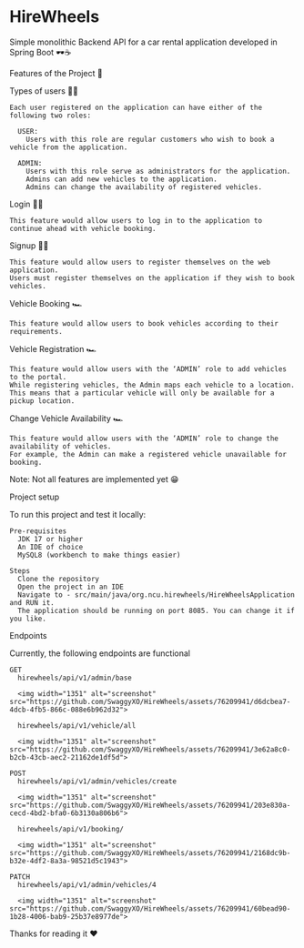 # HireWheels

Simple monolithic Backend API for a car rental application developed in Spring Boot 🕶️☕

Features of the Project 🔌

  Types of users 👩‍🦲
    
    Each user registered on the application can have either of the following two roles:

      USER:
        Users with this role are regular customers who wish to book a vehicle from the application.
      
      ADMIN: 
        Users with this role serve as administrators for the application.
        Admins can add new vehicles to the application.
        Admins can change the availability of registered vehicles.

  Login 👨‍🦲

    This feature would allow users to log in to the application to continue ahead with vehicle booking.
  
  Signup 👨‍🦲

    This feature would allow users to register themselves on the web application. 
    Users must register themselves on the application if they wish to book vehicles.

  Vehicle Booking 🏎️

    This feature would allow users to book vehicles according to their requirements.
  
  Vehicle Registration 🏎️

    This feature would allow users with the ‘ADMIN’ role to add vehicles to the portal.
    While registering vehicles, the Admin maps each vehicle to a location. 
    This means that a particular vehicle will only be available for a pickup location.
  
Change Vehicle Availability 🏎️

    This feature would allow users with the ‘ADMIN’ role to change the availability of vehicles.
    For example, the Admin can make a registered vehicle unavailable for booking.
    
Note: Not all features are implemented yet 😁

Project setup

To run this project and test it locally:

    Pre-requisites
      JDK 17 or higher
      An IDE of choice
      MySQL8 (workbench to make things easier)

    Steps
      Clone the repository
      Open the project in an IDE
      Navigate to - src/main/java/org.ncu.hirewheels/HireWheelsApplication and RUN it.
      The application should be running on port 8085. You can change it if you like.


Endpoints

Currently, the following endpoints are functional

    GET
      hirewheels/api/v1/admin/base
      
      <img width="1351" alt="screenshot" src="https://github.com/SwaggyXO/HireWheels/assets/76209941/d6dcbea7-4dcb-4fb5-866c-088e6b962d32">

      hirewheels/api/v1/vehicle/all

      <img width="1351" alt="screenshot" src="https://github.com/SwaggyXO/HireWheels/assets/76209941/3e62a8c0-b2cb-43cb-aec2-21162de1df5d">

    POST
      hirewheels/api/v1/admin/vehicles/create

      <img width="1351" alt="screenshot" src="https://github.com/SwaggyXO/HireWheels/assets/76209941/203e830a-cecd-4bd2-bfa0-6b3130a806b6">

      hirewheels/api/v1/booking/

      <img width="1351" alt="screenshot" src="https://github.com/SwaggyXO/HireWheels/assets/76209941/2168dc9b-b32e-4df2-8a3a-98521d5c1943">

    PATCH
      hirewheels/api/v1/admin/vehicles/4

      <img width="1351" alt="screenshot" src="https://github.com/SwaggyXO/HireWheels/assets/76209941/60bead90-1b28-4006-bab9-25b37e8977de">

Thanks for reading it ❤️
